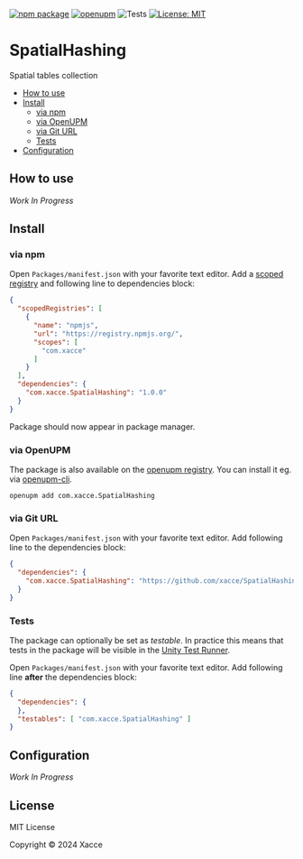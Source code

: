 [![npm package](https://img.shields.io/npm/v/com.xacce.SpatialHashing)](https://www.npmjs.com/package/com.xacce.SpatialHashing)
[![openupm](https://img.shields.io/npm/v/com.xacce.SpatialHashing?label=openupm&registry_uri=https://package.openupm.com)](https://openupm.com/packages/com.xacce.SpatialHashing/)
![Tests](https://github.com/xacce/SpatialHashing/workflows/Tests/badge.svg)
[![License: MIT](https://img.shields.io/badge/License-MIT-green.svg)](https://opensource.org/licenses/MIT)

# SpatialHashing

Spatial tables collection

- [How to use](#how-to-use)
- [Install](#install)
  - [via npm](#via-npm)
  - [via OpenUPM](#via-openupm)
  - [via Git URL](#via-git-url)
  - [Tests](#tests)
- [Configuration](#configuration)

<!-- toc -->

## How to use

*Work In Progress*

## Install

### via npm

Open `Packages/manifest.json` with your favorite text editor. Add a [scoped registry](https://docs.unity3d.com/Manual/upm-scoped.html) and following line to dependencies block:
```json
{
  "scopedRegistries": [
    {
      "name": "npmjs",
      "url": "https://registry.npmjs.org/",
      "scopes": [
        "com.xacce"
      ]
    }
  ],
  "dependencies": {
    "com.xacce.SpatialHashing": "1.0.0"
  }
}
```
Package should now appear in package manager.

### via OpenUPM

The package is also available on the [openupm registry](https://openupm.com/packages/com.xacce.SpatialHashing). You can install it eg. via [openupm-cli](https://github.com/openupm/openupm-cli).

```
openupm add com.xacce.SpatialHashing
```

### via Git URL

Open `Packages/manifest.json` with your favorite text editor. Add following line to the dependencies block:
```json
{
  "dependencies": {
    "com.xacce.SpatialHashing": "https://github.com/xacce/SpatialHashing.git"
  }
}
```

### Tests

The package can optionally be set as *testable*.
In practice this means that tests in the package will be visible in the [Unity Test Runner](https://docs.unity3d.com/2017.4/Documentation/Manual/testing-editortestsrunner.html).

Open `Packages/manifest.json` with your favorite text editor. Add following line **after** the dependencies block:
```json
{
  "dependencies": {
  },
  "testables": [ "com.xacce.SpatialHashing" ]
}
```

## Configuration

*Work In Progress*

## License

MIT License

Copyright © 2024 Xacce
